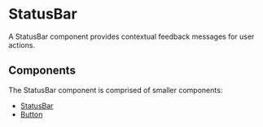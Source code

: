 # StatusBar

A StatusBar component provides contextual feedback messages for user actions.


## Components

The StatusBar component is comprised of smaller components:

* [StatusBar](./docs/StatusBar.md)
* [Button](./docs/Button.md)
